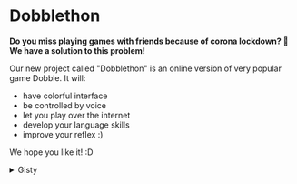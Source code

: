# Dobblethon
__Do you miss playing games with friends because of corona lockdown? :game_die:__  
__We have a solution to this problem!__  
  
Our new project called "Dobblethon" is an online version of very popular game Dobble. It will:
* have colorful interface
* be controlled by voice
* let you play over the internet
* develop your language skills
* improve your reflex :)

We hope you like it! :D

<details>
<summary>Gisty</summary>
  
 - Jan Jawień - [Fragment kodu serwera](https://gist.github.com/JanJawien/cdae219cd36c0b74d147826d73e2c6cc)
 - Jan Jawień - [Drugi gist](https://gist.github.com/JanJawien/3308ba51b2bc7db91bf0e3eabf5fa4ba)
 
 - Marcin Kalaus - [Gist 1](https://gist.github.com/marcinkalaus/0dbc4b257c435875e93a27e123dfb6a7)
 - Marcin Kalaus - [Gist 2](https://gist.github.com/marcinkalaus/8a9b4c342e391f35e2057b53706c9f28)
 
 - Julia Kahan - [controller](https://gist.github.com/juliakahan/1cb972e8074d46b67db984ae96b7aaf1)
 - Julia Kahan - [receiver](https://gist.github.com/juliakahan/60aceca7eced2937f95ee05ce1e91f03)
 
 - Mikołaj Borowicz - [Gist one](https://gist.github.com/Boro2001/7ed03ef15dc9f1914b57ee31b93148f8)
 - Mikołaj Borowicz - [Gist two](https://gist.github.com/Boro2001/99a5b859c5578ddf0da2a9427ae67c16)
 
 - Natalia Ożarek - [recognizer](https://gist.github.com/NatalkaOzarek/a414730e6694dee329120d4f708d8475)
 - Natalia Ożarek - [Tulpes with variables]()
 
 - Kamil Bernacik - [Gist 1](https://gist.github.com/kamilb28/9fe8c500b29cb8fc1e1e6ab793ea1e18)
 - Kamil Bernacik - [Gist 2](https://gist.github.com/kamilb28/da2bd8d2693f54cf021f6b8ed71731dc)
 
</details>

